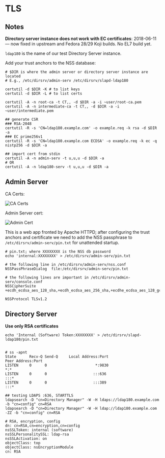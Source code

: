 # TLS

## Notes

**Directory server instance does not work with EC certificates**:
2018-06-11 — now fixed in upstream and Fedora 28/29 Koji builds. No EL7 build yet.

`ldap180` is the name of our test Directory Server instance.

Add your trust anchors to the NSS database:

```
# $DIR is where the admin server or directory server instance are located
# E.g., /etc/dirsrv/admin-serv /etc/dirsrv/slapd-ldap180

certutil -d $DIR -K # to list keys
certutil -d $DIR -L # to list certs

certutil -A -n root-ca -t CT,, -d $DIR -a -i ~user/root-ca.pem
certutil -A -n intermediate-ca -t CT,, -d $DIR -a -i ~user/intermediate.pem

## generate CSR
### RSA-2048
certutil -R -s 'CN=ldap180.example.com' -o example.req -k rsa -d $DIR -a
### EC prime256v1
certutil -R -s 'CN=ldap180.example.com ECDSA' -o example.req -k ec -q nistp256 -d $DIR -a

## import cert from stdin
certutil -A -n admin-serv -t u,u,u -d $DIR -a
# OR
certutil -A -n ldap180-serv -t u,u,u -d $DIR -a
```

## Admin Server

CA Certs:

![CA Certs](../master/images/cacerts.png)

Admin Server cert:

![Admin Cert](../master/images/adminservcrt.png)




This is a web app fronted by Apache HTTPD; after configuring the trust anchors and certificate
we need to add the NSS passphrase to `/etc/dirsrv/admin-serv/pin.txt` for unattended startup.


```
# pin.txt; where XXXXXXXX is the NSS db password
echo 'internal:XXXXXXXX' > /etc/dirsrv/admin-serv/pin.txt

# the following line in /etc/dirsrv/admin-serv/nss.conf
NSSPassPhraseDialog  file:/etc/dirsrv/admin-serv/pin.txt

# the following lines are important in /etc/dirsrv/admin-serv/console.conf
NSSCipherSuite +ecdh_ecdsa_aes_128_sha,+ecdh_ecdsa_aes_256_sha,+ecdhe_ecdsa_aes_128_gcm_sha_256,+ecdhe_ecdsa_aes_128_sha,+ecdhe_ecdsa_aes_128_sha_256,+ecdhe_ecdsa_aes_256_gcm_sha_384,+ecdhe_ecdsa_aes_256_sha,+ecdhe_ecdsa_aes_256_sha_384,+ecdhe_rsa_aes_128_gcm_sha_256,+ecdhe_rsa_aes_128_sha,+ecdhe_rsa_aes_128_sha_256,+ecdhe_rsa_aes_256_gcm_sha_384,+ecdhe_rsa_aes_256_sha,+ecdhe_rsa_aes_256_sha_384,+ecdh_rsa_aes_128_sha,+ecdh_rsa_aes_256_sha,+rsa_aes_128_gcm_sha_256,+rsa_aes_128_sha,+rsa_aes_256_gcm_sha_384,+rsa_aes_256_sha

NSSProtocol TLSv1.2

```

## Directory Server

**Use only RSA certificates**

```
echo 'Internal (Software) Token:XXXXXXXX' > /etc/dirsrv/slapd-ldap180/pin.txt


# ss -apnt
State      Recv-Q Send-Q     Local Address:Port                    Peer Address:Port
LISTEN     0      0                      *:9830                               *:*
LISTEN     0      0                     :::636                               :::*
LISTEN     0      0                     :::389                               :::*

## testing LDAPS :636, STARTTLS
ldapsearch -D "cn=Directory Manager" -W -H ldaps://ldap180.example.com -b "cn=config" cn=RSA
ldapsearch -D "cn=Directory Manager" -W -H ldap://ldap180.example.com -ZZ -b "cn=config" cn=RSA

# RSA, encryption, config
dn: cn=RSA,cn=encryption,cn=config
nsSSLToken: internal (software)
nsSSLPersonalitySSL: ldap-rsa
nsSSLActivation: on
objectClass: top
objectClass: nsEncryptionModule
cn: RSA

```
